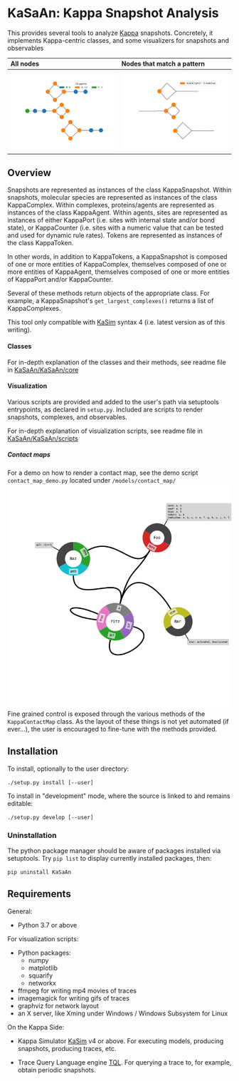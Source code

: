 # KaSaAn: Kappa Snapshot Analysis

This provides several tools to analyze [Kappa](https://kappalanguage.org/) snapshots. Concretely, it implements Kappa-centric classes, and some visualizers for snapshots and observables

All nodes                           | Nodes that match a pattern
:-----------------------------------|:-----------------------------------------
![](./models/kite_snap_network.png) | ![](./models/kite_snap_network_0.png)


## Overview
Snapshots are represented as instances of the class KappaSnapshot. Within snapshots, molecular species are represented as instances of the class KappaComplex. Within complexes, proteins/agents are represented as instances of the class KappaAgent. Within agents, sites are represented as instances of either KappaPort (i.e. sites with internal state and/or bond state), or KappaCounter (i.e. sites with a numeric value that can be tested and used for dynamic rule rates). Tokens are represented as instances of the class KappaToken.

In other words, in addition to KappaTokens, a KappaSnapshot is composed of one or more entities of KappaComplex, themselves composed of one or more entities of KappaAgent, themselves composed of one or more entities of KappaPort and/or KappaCounter.

Several of these methods return objects of the appropriate class. For example, a KappaSnapshot's `get_largest_complexes()` returns a list of KappaComplexes. 

This tool only compatible with [KaSim](https://github.com/Kappa-Dev/KaSim/) syntax 4 (i.e. latest version as of this writing).

#### Classes
For in-depth explanation of the classes and their methods, see readme file in [KaSaAn/KaSaAn/core](./KaSaAn/core/README.md)

#### Visualization
Various scripts are provided and added to the user's path via setuptools entrypoints, as declared in `setup.py`. Included are scripts to render snapshots, complexes, and observables.
 
For in-depth explanation of visualization scripts, see readme file in [KaSaAn/KaSaAn/scripts](./KaSaAn/scripts/README.md)

##### Contact maps
For a demo on how to render a contact map, see the demo script `contact_map_demo.py` located under `/models/contact_map/`
![ContactMap](./models/contact_map/contact_map.png)
Fine grained control is exposed through the various methods of the `KappaContactMap` class. As the layout of these things is not yet automated (if ever...), the user is encouraged to fine-tune with the methods provided. 


## Installation
To install, optionally to the user directory:
```
./setup.py install [--user]
```

To install in "development" mode, where the source is linked to and remains editable:
```
./setup.py develop [--user]
```

### Uninstallation
The python package manager should be aware of packages installed via setuptools. Try `pip list` to display currently installed packages, then:
```
pip uninstall KaSaAn
```

## Requirements
General:
* Python 3.7 or above

For visualization scripts:
* Python packages:
  * numpy
  * matplotlib
  * squarify
  * networkx
* ffmpeg for writing mp4 movies of traces
* imagemagick for writing gifs of traces
* graphviz for network layout
* an X server, like Xming under Windows / Windows Subsystem for Linux

On the Kappa Side:
* Kappa Simulator [KaSim](https://github.com/Kappa-Dev/KaSim) v4 or above.
For executing models, producing snapshots, producing traces, etc.

* Trace Query Language engine [TQL](https://github.com/jonathan-laurent/Kappa-TQL).
For querying a trace to, for example, obtain periodic snapshots.


